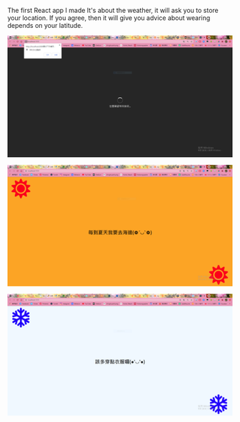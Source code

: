 The first React app I made
It's about the weather, it will ask you to store your location. If you agree, then it will give you advice about wearing depends on your latitude.


![image text](https://raw.githubusercontent.com/oliver841025/seasons/master/img-storage/seasons_asking.PNG)

![image text](https://raw.githubusercontent.com/oliver841025/seasons/master/img-storage/seasons_summer.PNG)

![image text](https://raw.githubusercontent.com/oliver841025/seasons/master/img-storage/seasons_winter.PNG)
